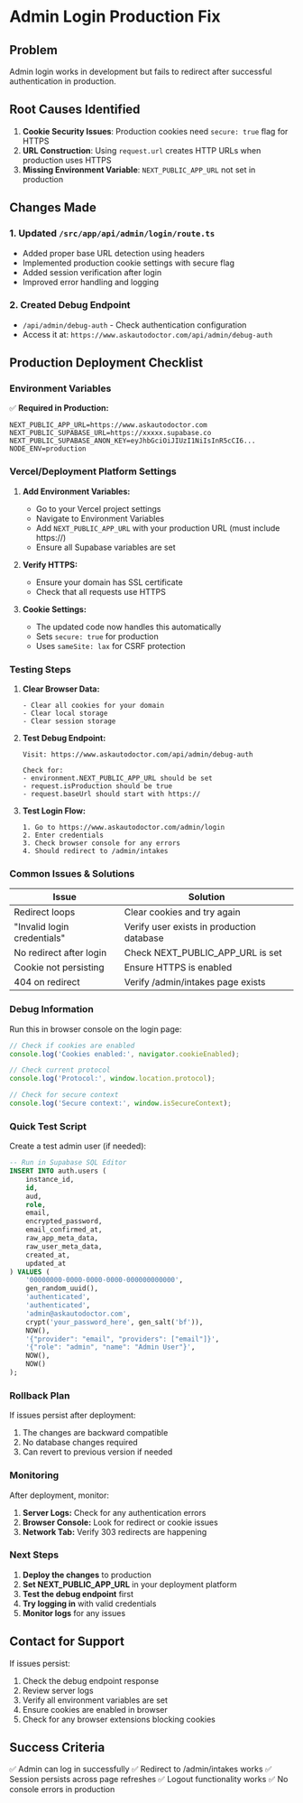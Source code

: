 # Admin Login Production Fix

## Problem
Admin login works in development but fails to redirect after successful authentication in production.

## Root Causes Identified
1. **Cookie Security Issues**: Production cookies need `secure: true` flag for HTTPS
2. **URL Construction**: Using `request.url` creates HTTP URLs when production uses HTTPS
3. **Missing Environment Variable**: `NEXT_PUBLIC_APP_URL` not set in production

## Changes Made

### 1. Updated `/src/app/api/admin/login/route.ts`
- Added proper base URL detection using headers
- Implemented production cookie settings with secure flag
- Added session verification after login
- Improved error handling and logging

### 2. Created Debug Endpoint
- `/api/admin/debug-auth` - Check authentication configuration
- Access it at: `https://www.askautodoctor.com/api/admin/debug-auth`

## Production Deployment Checklist

### Environment Variables
✅ **Required in Production:**
```env
NEXT_PUBLIC_APP_URL=https://www.askautodoctor.com
NEXT_PUBLIC_SUPABASE_URL=https://xxxxx.supabase.co
NEXT_PUBLIC_SUPABASE_ANON_KEY=eyJhbGciOiJIUzI1NiIsInR5cCI6...
NODE_ENV=production
```

### Vercel/Deployment Platform Settings
1. **Add Environment Variables:**
   - Go to your Vercel project settings
   - Navigate to Environment Variables
   - Add `NEXT_PUBLIC_APP_URL` with your production URL (must include https://)
   - Ensure all Supabase variables are set

2. **Verify HTTPS:**
   - Ensure your domain has SSL certificate
   - Check that all requests use HTTPS

3. **Cookie Settings:**
   - The updated code now handles this automatically
   - Sets `secure: true` for production
   - Uses `sameSite: lax` for CSRF protection

### Testing Steps

1. **Clear Browser Data:**
   ```
   - Clear all cookies for your domain
   - Clear local storage
   - Clear session storage
   ```

2. **Test Debug Endpoint:**
   ```
   Visit: https://www.askautodoctor.com/api/admin/debug-auth

   Check for:
   - environment.NEXT_PUBLIC_APP_URL should be set
   - request.isProduction should be true
   - request.baseUrl should start with https://
   ```

3. **Test Login Flow:**
   ```
   1. Go to https://www.askautodoctor.com/admin/login
   2. Enter credentials
   3. Check browser console for any errors
   4. Should redirect to /admin/intakes
   ```

### Common Issues & Solutions

| Issue | Solution |
|-------|----------|
| Redirect loops | Clear cookies and try again |
| "Invalid login credentials" | Verify user exists in production database |
| No redirect after login | Check NEXT_PUBLIC_APP_URL is set |
| Cookie not persisting | Ensure HTTPS is enabled |
| 404 on redirect | Verify /admin/intakes page exists |

### Debug Information

Run this in browser console on the login page:
```javascript
// Check if cookies are enabled
console.log('Cookies enabled:', navigator.cookieEnabled);

// Check current protocol
console.log('Protocol:', window.location.protocol);

// Check for secure context
console.log('Secure context:', window.isSecureContext);
```

### Quick Test Script

Create a test admin user (if needed):
```sql
-- Run in Supabase SQL Editor
INSERT INTO auth.users (
    instance_id,
    id,
    aud,
    role,
    email,
    encrypted_password,
    email_confirmed_at,
    raw_app_meta_data,
    raw_user_meta_data,
    created_at,
    updated_at
) VALUES (
    '00000000-0000-0000-0000-000000000000',
    gen_random_uuid(),
    'authenticated',
    'authenticated',
    'admin@askautodoctor.com',
    crypt('your_password_here', gen_salt('bf')),
    NOW(),
    '{"provider": "email", "providers": ["email"]}',
    '{"role": "admin", "name": "Admin User"}',
    NOW(),
    NOW()
);
```

### Rollback Plan

If issues persist after deployment:
1. The changes are backward compatible
2. No database changes required
3. Can revert to previous version if needed

### Monitoring

After deployment, monitor:
1. **Server Logs:** Check for any authentication errors
2. **Browser Console:** Look for redirect or cookie issues
3. **Network Tab:** Verify 303 redirects are happening

### Next Steps

1. **Deploy the changes** to production
2. **Set NEXT_PUBLIC_APP_URL** in your deployment platform
3. **Test the debug endpoint** first
4. **Try logging in** with valid credentials
5. **Monitor logs** for any issues

## Contact for Support

If issues persist:
1. Check the debug endpoint response
2. Review server logs
3. Verify all environment variables are set
4. Ensure cookies are enabled in browser
5. Check for any browser extensions blocking cookies

## Success Criteria

✅ Admin can log in successfully
✅ Redirect to /admin/intakes works
✅ Session persists across page refreshes
✅ Logout functionality works
✅ No console errors in production